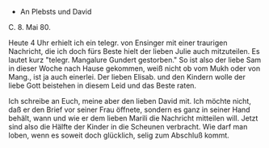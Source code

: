 + An Plebsts und David

 C. 8. Mai 80.

Heute 4 Uhr erhielt ich ein telegr. von Ensinger mit einer traurigen Nachricht, die ich doch fürs Beste hielt der lieben Julie auch mitzuteilen. Es lautet kurz "telegr. Mangalure Gundert gestorben." So ist also der liebe Sam in dieser Woche nach Hause gekommen, weiß nicht ob vom Mukh oder von Mang., ist ja auch einerlei. Der lieben Elisab. und den Kindern wolle der liebe Gott beistehen in diesem Leid und das Beste raten.

Ich schreibe an Euch, meine aber den lieben David mit. Ich möchte nicht, daß er den Brief vor seiner Frau öffnete, sondern es ganz in seiner Hand behält, wann und wie er dem lieben Marili die Nachricht mitteilen will. Jetzt sind also die Hälfte der Kinder in die Scheunen verbracht. Wie darf man loben, wenn es soweit doch glücklich, selig zum Abschluß kommt. 